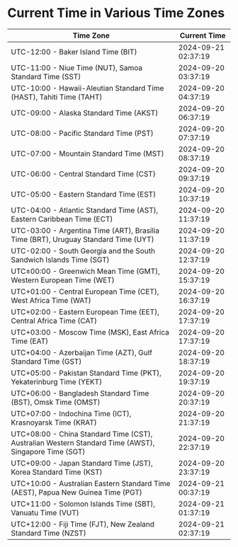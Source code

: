 # Current Time in Various Time Zones

| Time Zone | Current Time |
|-----------|--------------|
| UTC-12:00 - Baker Island Time (BIT) | 2024-09-21 02:37:19 |
| UTC-11:00 - Niue Time (NUT), Samoa Standard Time (SST) | 2024-09-20 03:37:19 |
| UTC-10:00 - Hawaii-Aleutian Standard Time (HAST), Tahiti Time (TAHT) | 2024-09-20 04:37:19 |
| UTC-09:00 - Alaska Standard Time (AKST) | 2024-09-20 06:37:19 |
| UTC-08:00 - Pacific Standard Time (PST) | 2024-09-20 07:37:19 |
| UTC-07:00 - Mountain Standard Time (MST) | 2024-09-20 08:37:19 |
| UTC-06:00 - Central Standard Time (CST) | 2024-09-20 09:37:19 |
| UTC-05:00 - Eastern Standard Time (EST) | 2024-09-20 10:37:19 |
| UTC-04:00 - Atlantic Standard Time (AST), Eastern Caribbean Time (ECT) | 2024-09-20 11:37:19 |
| UTC-03:00 - Argentina Time (ART), Brasília Time (BRT), Uruguay Standard Time (UYT) | 2024-09-20 11:37:19 |
| UTC-02:00 - South Georgia and the South Sandwich Islands Time (SGT) | 2024-09-20 12:37:19 |
| UTC±00:00 - Greenwich Mean Time (GMT), Western European Time (WET) | 2024-09-20 15:37:19 |
| UTC+01:00 - Central European Time (CET), West Africa Time (WAT) | 2024-09-20 16:37:19 |
| UTC+02:00 - Eastern European Time (EET), Central Africa Time (CAT) | 2024-09-20 17:37:19 |
| UTC+03:00 - Moscow Time (MSK), East Africa Time (EAT) | 2024-09-20 17:37:19 |
| UTC+04:00 - Azerbaijan Time (AZT), Gulf Standard Time (GST) | 2024-09-20 18:37:19 |
| UTC+05:00 - Pakistan Standard Time (PKT), Yekaterinburg Time (YEKT) | 2024-09-20 19:37:19 |
| UTC+06:00 - Bangladesh Standard Time (BST), Omsk Time (OMST) | 2024-09-20 20:37:19 |
| UTC+07:00 - Indochina Time (ICT), Krasnoyarsk Time (KRAT) | 2024-09-20 21:37:19 |
| UTC+08:00 - China Standard Time (CST), Australian Western Standard Time (AWST), Singapore Time (SGT) | 2024-09-20 22:37:19 |
| UTC+09:00 - Japan Standard Time (JST), Korea Standard Time (KST) | 2024-09-20 23:37:19 |
| UTC+10:00 - Australian Eastern Standard Time (AEST), Papua New Guinea Time (PGT) | 2024-09-21 00:37:19 |
| UTC+11:00 - Solomon Islands Time (SBT), Vanuatu Time (VUT) | 2024-09-21 01:37:19 |
| UTC+12:00 - Fiji Time (FJT), New Zealand Standard Time (NZST) | 2024-09-21 02:37:19 |
